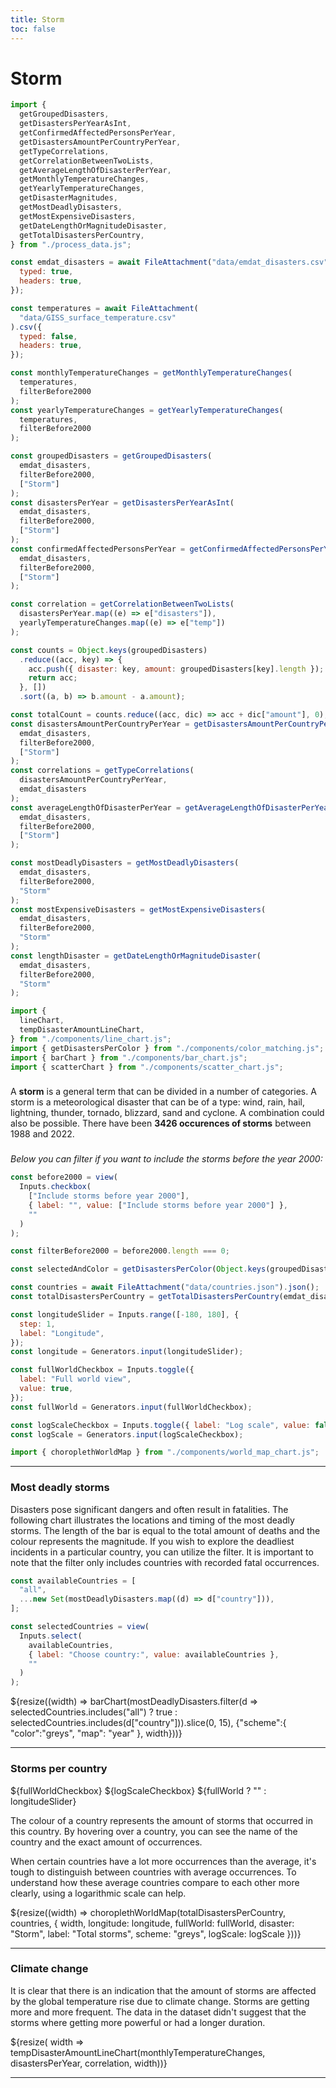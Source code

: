 ```yaml
---
title: Storm
toc: false
---
```


# Storm

<!-- Load and transform the data -->
<style>
.hero {
display: flex;
flex-direction: column;
align-items: center;
font-family: var(--sans-serif);
margin: 4rem 0 8rem;
text-wrap: balance;
text-align: center;
}

.hero h1 {
margin: 2rem 0;
max-width: none;
font-size: 14vw;
font-weight: 900;
line-height: 1;
background: linear-gradient(30deg, var(--theme-foreground-focus), currentColor);
-webkit-background-clip: text;
-webkit-text-fill-color: transparent;
background-clip: text;
}

.hero h2 {
margin: 0;
max-width: 34em;
font-size: 20px;
font-style: initial;
font-weight: 500;
line-height: 1.5;
color: var(--theme-foreground-muted);
}

@media (min-width: 640px) {
.hero h1 {
font-size: 90px;
}
}

</style>

```js
import {
  getGroupedDisasters,
  getDisastersPerYearAsInt,
  getConfirmedAffectedPersonsPerYear,
  getDisastersAmountPerCountryPerYear,
  getTypeCorrelations,
  getCorrelationBetweenTwoLists,
  getAverageLengthOfDisasterPerYear,
  getMonthlyTemperatureChanges,
  getYearlyTemperatureChanges,
  getDisasterMagnitudes,
  getMostDeadlyDisasters,
  getMostExpensiveDisasters,
  getDateLengthOrMagnitudeDisaster,
  getTotalDisastersPerCountry,
} from "./process_data.js";

const emdat_disasters = await FileAttachment("data/emdat_disasters.csv").csv({
  typed: true,
  headers: true,
});

const temperatures = await FileAttachment(
  "data/GISS_surface_temperature.csv"
).csv({
  typed: false,
  headers: true,
});

const monthlyTemperatureChanges = getMonthlyTemperatureChanges(
  temperatures,
  filterBefore2000
);
const yearlyTemperatureChanges = getYearlyTemperatureChanges(
  temperatures,
  filterBefore2000
);

const groupedDisasters = getGroupedDisasters(
  emdat_disasters,
  filterBefore2000,
  ["Storm"]
);
const disastersPerYear = getDisastersPerYearAsInt(
  emdat_disasters,
  filterBefore2000,
  ["Storm"]
);
const confirmedAffectedPersonsPerYear = getConfirmedAffectedPersonsPerYear(
  emdat_disasters,
  filterBefore2000,
  ["Storm"]
);

const correlation = getCorrelationBetweenTwoLists(
  disastersPerYear.map((e) => e["disasters"]),
  yearlyTemperatureChanges.map((e) => e["temp"])
);

const counts = Object.keys(groupedDisasters)
  .reduce((acc, key) => {
    acc.push({ disaster: key, amount: groupedDisasters[key].length });
    return acc;
  }, [])
  .sort((a, b) => b.amount - a.amount);

const totalCount = counts.reduce((acc, dic) => acc + dic["amount"], 0);
const disastersAmountPerCountryPerYear = getDisastersAmountPerCountryPerYear(
  emdat_disasters,
  filterBefore2000,
  ["Storm"]
);
const correlations = getTypeCorrelations(
  disastersAmountPerCountryPerYear,
  emdat_disasters
);
const averageLengthOfDisasterPerYear = getAverageLengthOfDisasterPerYear(
  emdat_disasters,
  filterBefore2000,
  ["Storm"]
);

const mostDeadlyDisasters = getMostDeadlyDisasters(
  emdat_disasters,
  filterBefore2000,
  "Storm"
);
const mostExpensiveDisasters = getMostExpensiveDisasters(
  emdat_disasters,
  filterBefore2000,
  "Storm"
);
const lengthDisaster = getDateLengthOrMagnitudeDisaster(
  emdat_disasters,
  filterBefore2000,
  "Storm"
);
```

```js
import {
  lineChart,
  tempDisasterAmountLineChart,
} from "./components/line_chart.js";
import { getDisastersPerColor } from "./components/color_matching.js";
import { barChart } from "./components/bar_chart.js";
import { scatterChart } from "./components/scatter_chart.js";
```

<div>
    <p><h3></h3>A <b>storm</b> is a general term that can be divided in a number of categories. A storm is a meteorological disaster that can be of a type: wind, rain, hail, lightning, thunder, tornado, blizzard, sand and cyclone. A combination could also be possible. There have been <b>3426 occurences of storms</b> between 1988 and 2022.</p>
</div>

<div>
    <p><h3></h3><i>Below you can filter if you want to include the storms before the year 2000:</i></p>
</div>

```js
const before2000 = view(
  Inputs.checkbox(
    ["Include storms before year 2000"],
    { label: "", value: ["Include storms before year 2000"] },
    ""
  )
);
```

```js
const filterBefore2000 = before2000.length === 0;
```

```js
const selectedAndColor = getDisastersPerColor(Object.keys(groupedDisasters));
```

```js
const countries = await FileAttachment("data/countries.json").json();
const totalDisastersPerCountry = getTotalDisastersPerCountry(emdat_disasters);

const longitudeSlider = Inputs.range([-180, 180], {
  step: 1,
  label: "Longitude",
});
const longitude = Generators.input(longitudeSlider);

const fullWorldCheckbox = Inputs.toggle({
  label: "Full world view",
  value: true,
});
const fullWorld = Generators.input(fullWorldCheckbox);

const logScaleCheckbox = Inputs.toggle({ label: "Log scale", value: false });
const logScale = Generators.input(logScaleCheckbox);

import { choroplethWorldMap } from "./components/world_map_chart.js";
```

---

<div>
    <p><h3>Most deadly storms</h3>Disasters pose significant dangers and often result in fatalities. The following chart illustrates the locations and timing of the most deadly storms. The length of the bar is equal to the total amount of deaths and the colour represents the magnitude. If you wish to explore the deadliest incidents in a particular country, you can utilize the filter. It is important to note that the filter only includes countries with recorded fatal occurrences.</p>
</div>

```js
const availableCountries = [
  "all",
  ...new Set(mostDeadlyDisasters.map((d) => d["country"])),
];

const selectedCountries = view(
  Inputs.select(
    availableCountries,
    { label: "Choose country:", value: availableCountries },
    ""
  )
);
```

<div>
    <div>
        ${resize((width) => barChart(mostDeadlyDisasters.filter(d => selectedCountries.includes("all") ? true : selectedCountries.includes(d["country"])).slice(0, 15),
            {"scheme":{
                "color":"greys",
                "map": "year"
            }, width}))}
    </div>
</div>

---

<h3> Storms per country </h3>

<div class="grid grid-cols-2">
    <div>
        ${fullWorldCheckbox}
        ${logScaleCheckbox}
        ${fullWorld ? "" : longitudeSlider}
        <p>The colour of a country represents the amount of storms that occurred in this country. By hovering over a country, you can see the name of the country and the exact amount of occurrences.</p>
        <p>When certain countries have a lot more occurrences than the average, it's tough to distinguish between countries with average occurrences. To understand how these average countries compare to each other more clearly, using a logarithmic scale can help.</p>
    </div>
    <div class="">
        ${resize((width) => choroplethWorldMap(totalDisastersPerCountry, countries, {
            width, 
            longitude: longitude,
            fullWorld: fullWorld,
            disaster: "Storm",
            label: "Total storms",
            scheme: "greys",
            logScale: logScale
        }))}
    </div>
</div>

---

<div class="grid grid-cols-2">
  <div>
    <p>
    <h3>Climate change</h3>
    It is clear that there is an indication that the amount of storms are affected by the global temperature rise due to climate change. Storms are getting more and more frequent. The data in the dataset didn't suggest that the storms where getting more powerful or had a longer duration.
    </p>
  </div>
  <div>
    ${resize( width => tempDisasterAmountLineChart(monthlyTemperatureChanges, disastersPerYear, correlation, width))}
  </div>
</div>

---
